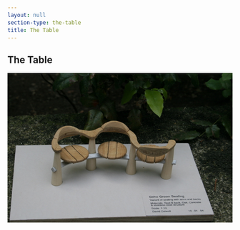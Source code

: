 ```yaml
---
layout: null
section-type: the-table
title: The Table
---
```


## The Table

[![table image][image]][slide]


[image]: /img/table-main.jpg
[slide]: /tableslide/

